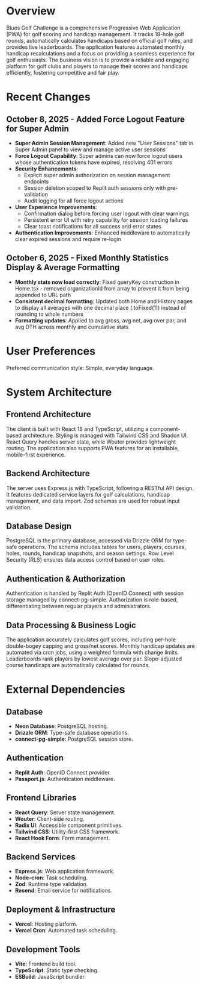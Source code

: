 # Overview

Blues Golf Challenge is a comprehensive Progressive Web Application (PWA) for golf scoring and handicap management. It tracks 18-hole golf rounds, automatically calculates handicaps based on official golf rules, and provides live leaderboards. The application features automated monthly handicap recalculations and a focus on providing a seamless experience for golf enthusiasts. The business vision is to provide a reliable and engaging platform for golf clubs and players to manage their scores and handicaps efficiently, fostering competitive and fair play.

# Recent Changes

## October 8, 2025 - Added Force Logout Feature for Super Admin
- **Super Admin Session Management**: Added new "User Sessions" tab in Super Admin panel to view and manage active user sessions
- **Force Logout Capability**: Super admins can now force logout users whose authentication tokens have expired, resolving 401 errors
- **Security Enhancements**:
  - Explicit super admin authorization on session management endpoints
  - Session deletion scoped to Replit auth sessions only with pre-validation
  - Audit logging for all force logout actions
- **User Experience Improvements**:
  - Confirmation dialog before forcing user logout with clear warnings
  - Persistent error UI with retry capability for session loading failures
  - Clear toast notifications for all success and error states
- **Authentication Improvements**: Enhanced middleware to automatically clear expired sessions and require re-login

## October 6, 2025 - Fixed Monthly Statistics Display & Average Formatting
- **Monthly stats now load correctly**: Fixed queryKey construction in Home.tsx - removed organizationId from array to prevent it from being appended to URL path
- **Consistent decimal formatting**: Updated both Home and History pages to display all averages with one decimal place (.toFixed(1)) instead of rounding to whole numbers
- **Formatting updates**: Applied to avg gross, avg net, avg over par, and avg DTH across monthly and cumulative stats

# User Preferences

Preferred communication style: Simple, everyday language.

# System Architecture

## Frontend Architecture
The client is built with React 18 and TypeScript, utilizing a component-based architecture. Styling is managed with Tailwind CSS and Shadcn UI. React Query handles server state, while Wouter provides lightweight routing. The application also supports PWA features for an installable, mobile-first experience.

## Backend Architecture
The server uses Express.js with TypeScript, following a RESTful API design. It features dedicated service layers for golf calculations, handicap management, and data import. Zod schemas are used for robust input validation.

## Database Design
PostgreSQL is the primary database, accessed via Drizzle ORM for type-safe operations. The schema includes tables for users, players, courses, holes, rounds, handicap snapshots, and season settings. Row Level Security (RLS) ensures data access control based on user roles.

## Authentication & Authorization
Authentication is handled by Replit Auth (OpenID Connect) with session storage managed by connect-pg-simple. Authorization is role-based, differentiating between regular players and administrators.

## Data Processing & Business Logic
The application accurately calculates golf scores, including per-hole double-bogey capping and gross/net scores. Monthly handicap updates are automated via cron jobs, using a weighted formula with change limits. Leaderboards rank players by lowest average over par. Slope-adjusted course handicaps are automatically calculated for rounds.

# External Dependencies

## Database
- **Neon Database**: PostgreSQL hosting.
- **Drizzle ORM**: Type-safe database operations.
- **connect-pg-simple**: PostgreSQL session store.

## Authentication
- **Replit Auth**: OpenID Connect provider.
- **Passport.js**: Authentication middleware.

## Frontend Libraries
- **React Query**: Server state management.
- **Wouter**: Client-side routing.
- **Radix UI**: Accessible component primitives.
- **Tailwind CSS**: Utility-first CSS framework.
- **React Hook Form**: Form management.

## Backend Services
- **Express.js**: Web application framework.
- **Node-cron**: Task scheduling.
- **Zod**: Runtime type validation.
- **Resend**: Email service for notifications.

## Deployment & Infrastructure
- **Vercel**: Hosting platform.
- **Vercel Cron**: Automated task scheduling.

## Development Tools
- **Vite**: Frontend build tool.
- **TypeScript**: Static type checking.
- **ESBuild**: JavaScript bundler.
